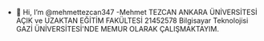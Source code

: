 - 👋 Hi, I’m @mehmettezcan347
-Mehmet TEZCAN
ANKARA ÜNİVERSİTESİ AÇIK ve UZAKTAN EĞİTİM FAKÜLTESİ
21452578 Bilgisayar Teknolojisi
GAZİ ÜNİVERSİTESİ'NDE MEMUR OLARAK ÇALIŞMAKTAYIM.
